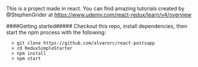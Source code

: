 This is a project made in react.
You can find amazing tutorials created by @StephenGrider at https://www.udemy.com/react-redux/learn/v4/overview





####Getting started#####
Checkout this repo, install dependencies, then start the npm process with the following:

```
  > git clone https://github.com/alvarorc/react-postsapp
  > cd ReduxSimpleStarter
  > npm install
  > npm start
```
